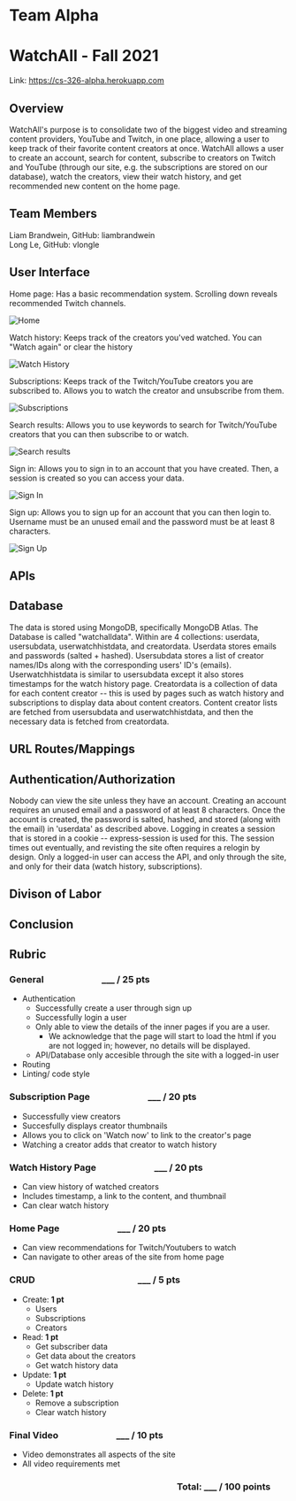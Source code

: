 # Team Alpha
# WatchAll - Fall 2021
Link: https://cs-326-alpha.herokuapp.com
## Overview
WatchAll's purpose is to consolidate two of the biggest video and streaming content providers, YouTube and Twitch, in one place, allowing a user to keep track of their favorite content creators at once. WatchAll allows a user to create an account, search for content, subscribe to creators on Twitch and YouTube (through our site, e.g. the subscriptions are stored on our database), watch the creators, view their watch history, and get recommended new content on the home page.  
  
## Team Members
Liam Brandwein, GitHub: liambrandwein  
Long Le, GitHub: vlongle  
  
## User Interface
Home page: Has a basic recommendation system. Scrolling down reveals recommended Twitch channels.  

![Home](/docs/images/homepage_final.png "Home")  

Watch history: Keeps track of the creators you'ved watched. You can "Watch again" or clear the history  

![Watch History](/docs/images/watchhistory_final.png "Watch History")  

Subscriptions: Keeps track of the Twitch/YouTube creators you are subscribed to. Allows you to watch the creator and unsubscribe from them.

![Subscriptions](/docs/images/subscriptionpage_final.png "Subscriptions")  

Search results: Allows you to use keywords to search for Twitch/YouTube creators that you can then subscribe to or watch.

![Search results](/docs/images/searchresult_final.png "Search results")  

Sign in: Allows you to sign in to an account that you have created. Then, a session is created so you can access your data.

![Sign In](/docs/images/signin_final.png "Sign In")  

Sign up: Allows you to sign up for an account that you can then login to. Username must be an unused email and the password must be at least 8 characters.

![Sign Up](/docs/images/signup_final.png "Sign Up")
## APIs

## Database
The data is stored using MongoDB, specifically MongoDB Atlas. The Database is called "watchalldata". Within are 4 collections: userdata, usersubdata, userwatchhistdata, and creatordata. Userdata stores emails and passwords (salted + hashed). Usersubdata stores a list of creator names/IDs along with the corresponding users' ID's (emails). Userwatchhistdata is similar to usersubdata except it also stores timestamps for the watch history page. Creatordata is a collection of data for each content creator -- this is used by pages such as watch history and subscriptions to display data about content creators. Content creator lists are fetched from usersubdata and userwatchhistdata, and then the necessary data is fetched from creatordata.

## URL Routes/Mappings

## Authentication/Authorization
Nobody can view the site unless they have an account. Creating an account requires an unused email and a password of at least 8 characters. Once the account is created, the password is salted, hashed, and stored (along with the email) in 'userdata' as described above. Logging in creates a session that is stored in a cookie -- express-session is used for this. The session times out eventually, and revisting the site often requires a relogin by design. Only a logged-in user can access the API, and only through the site, and only for their data (watch history, subscriptions).

## Divison of Labor

## Conclusion


## Rubric
### General &emsp; &emsp; &emsp; &emsp; &emsp; ___ / 25 pts

- Authentication
  - Successfully create a user through sign up
  - Successfully login a user
  - Only able to view the details of the inner pages if you are a user.
    - We acknowledge that the page will start to load the html if you are not logged in; however, no details will be displayed.
  - API/Database only accesible through the site with a logged-in user  
- Routing
- Linting/ code style

### Subscription Page &emsp; &emsp; &emsp; &emsp; &emsp; ___ / 20 pts
- Successfully view creators
- Succesfully displays creator thumbnails
- Allows you to click on 'Watch now' to link to the creator's page
- Watching a creator adds that creator to watch history

### Watch History Page &emsp; &emsp; &emsp; &emsp; &emsp; ___ / 20 pts
- Can view history of watched creators
- Includes timestamp, a link to the content, and thumbnail
- Can clear watch history

### Home Page &emsp; &emsp; &emsp; &emsp; &emsp; ___ / 20 pts
- Can view recommendations for Twitch/Youtubers to watch
- Can navigate to other areas of the site from home page

### CRUD &emsp; &emsp; &emsp; &emsp; &emsp; &emsp; &emsp; &emsp; &emsp;  ___ / 5 pts									
- Create: **1 pt**
  - Users
  - Subscriptions
  - Creators
- Read: **1 pt**
  - Get subscriber data
  - Get data about the creators
  - Get watch history data
- Update: **1 pt**
  - Update watch history
- Delete: **1 pt**
  - Remove a subscription
  - Clear watch history

### Final Video &emsp; &emsp; &emsp; &emsp; &emsp; ___ / 10 pts

- Video demonstrates all aspects of the site
- All video requirements met  


### &emsp; &emsp; &emsp; &emsp; &emsp; &emsp; &emsp; &emsp; &emsp; &emsp; &emsp; &emsp; &emsp; &emsp; &emsp; Total:  ___ / 100 points